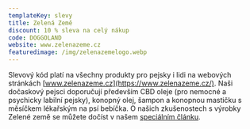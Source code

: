 ```yaml
---
templateKey: slevy
title: Zelená Země
discount: 10 % sleva na celý nákup
code: DOGGOLAND
website: www.zelenazeme.cz
featuredimage: /img/zelenazemelogo.webp
---
```

Slevový kód platí na všechny produkty pro pejsky i lidi na webových stránkách [www.zelenazeme.cz](https://www.zelenazeme.cz/). Naši dočaskový pejsci doporučují především CBD oleje (pro nemocné a psychicky labilní pejsky), konopný olej, šampon a konopnou mastičku s měsíčkem lékařským na psí bebíčka. O našich zkušenostech s výrobky Zelené země se můžete dočíst v našem [speciálním článku](https://doggoland.cz/clanky/zelena-zeme).